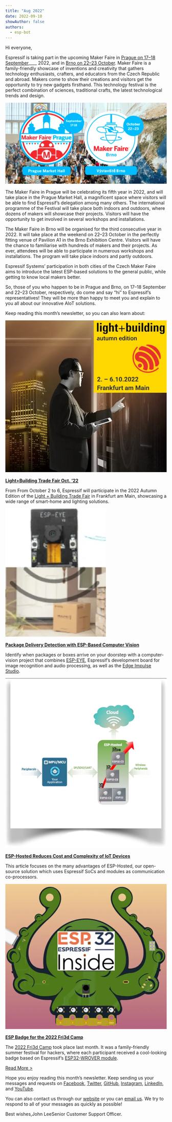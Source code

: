 ```yaml
---
title: "Aug 2022"
date: 2022-09-10
showAuthor: false
authors: 
  - esp-bot
---
```

Hi everyone,

Espressif is taking part in the upcoming Maker Faire in [Prague on 17–18 September](https://makerfaire.cz/prague-2/)____ 2022, and in [Brno on 22–23 October](https://makerfaire.cz/brno-3/). Maker Faire is a family-friendly showcase of inventions and creativity that gathers technology enthusiasts, crafters, and educators from the Czech Republic and abroad. Makers come to show their creations and visitors get the opportunity to try new gadgets firsthand. This technology festival is the perfect combination of sciences, traditional crafts, the latest technological trends and design.

![](img/aug-1.webp)

The Maker Faire in Prague will be celebrating its fifth year in 2022, and will take place in the Prague Market Hall, a magnificent space where visitors will be able to find Espressif’s delegation among many others. The international programme of the Festival will take place both indoors and outdoors, where dozens of makers will showcase their projects. Visitors will have the opportunity to get involved in several workshops and installations.

The Maker Faire in Brno will be organised for the third consecutive year in 2022. It will take place at the weekend on 22–23 October in the perfectly fitting venue of Pavilion A1 in the Brno Exhibition Centre. Visitors will have the chance to familiarise with hundreds of makers and their projects. As ever, attendees will be able to participate in numerous workshops and installations. The program will take place indoors and partly outdoors.

Espressif Systems’ participation in both cities of the Czech Maker Faire aims to introduce the latest ESP-based solutions to the general public, while getting to know local makers better.

So, those of you who happen to be in Prague and Brno, on 17–18 September and 22–23 October, respectively, do come and say “hi” to Espressif’s representatives! They will be more than happy to meet you and explain to you all about our innovative AIoT solutions.

Keep reading this month’s newsletter, so you can also learn about:

![](img/aug-2.webp)

[__Light+Building Trade Fair Oct. ‘22__ ](https://www.espressif.com/en/news/ESP_Light_Building)

From From October 2 to 6, Espressif will participate in the 2022 Autumn Edition of the [Light + Building Trade Fair](https://light-building.messefrankfurt.com/frankfurt/en.html) in Frankfurt am Main, showcasing a wide range of smart-home and lighting solutions.

![](img/aug-3.webp)

[__Package Delivery Detection with ESP-Based Computer Vision__ ](https://www.espressif.com/en/news/ESP_Package_Delivery_Detection)

Identify when packages or boxes arrive on your doorstep with a computer-vision project that combines [ESP-EYE](https://www.espressif.com/en/products/devkits/esp-eye/overview), Espressif’s development board for image recognition and audio processing, as well as the [Edge Impulse Studio](https://docs.edgeimpulse.com/experts/parcel-detection).

![](img/aug-4.webp)

[__ESP-Hosted Reduces Cost and Complexity of IoT Devices__ ](https://www.espressif.com/en/news/ESP-Hosted_solution)

This article focuses on the many advantages of ESP-Hosted, our open-source solution which uses Espressif SoCs and modules as communication co-processors.

![](img/aug-5.webp)

[__ESP Badge for the 2022 Fri3d Camp__ ](https://www.espressif.com/en/news/Fri3d_Camp_badge)

The [2022 Fri3d Camp](https://fri3d.be/en/) took place last month. It was a family-friendly summer festival for hackers, where each participant received a cool-looking badge based on Espressif’s [ESP32-WROVER module](https://www.espressif.com/en/products/modules/esp32).

[Read More >](https://www.espressif.com/en/company/newsroom/news)

Hope you enjoy reading this month’s newsletter. Keep sending us your messages and requests on [Facebook](https://www.facebook.com/espressif), [Twitter](https://twitter.com/EspressifSystem), [GitHub](https://github.com/espressif), [Instagram](https://www.instagram.com/espressif_systems_official/), [LinkedIn](https://www.linkedin.com/company/espressif-systems/), and [YouTube](https://www.youtube.com/c/EspressifSystems).

You can also contact us through our [website](https://www.espressif.com/en/contact-us/sales-questions) or you can [email us](mailto:newsletter@espressif.com). We try to respond to all of your messages as quickly as possible!

Best wishes,John LeeSenior Customer Support Officer.
